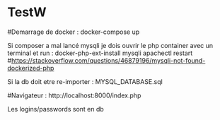 # TestW

#Demarrage de docker :
	docker-compose up

Si composer a mal lancé mysqli je dois ouvrir le php container avec un terminal et run :
	docker-php-ext-install mysqli
	apachectl restart
#https://stackoverflow.com/questions/46879196/mysqli-not-found-dockerized-php

Si la db doit etre re-importer : MYSQL_DATABASE.sql

#Navigateur : http://localhost:8000/index.php

Les logins/passwords sont en db
